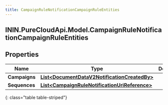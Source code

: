 ```yaml
---
title: CampaignRuleNotificationCampaignRuleEntities
---
```

## ININ.PureCloudApi.Model.CampaignRuleNotificationCampaignRuleEntities

## Properties

|Name | Type | Description | Notes|
|------------ | ------------- | ------------- | -------------|
| **Campaigns** | [**List&lt;DocumentDataV2NotificationCreatedBy&gt;**](DocumentDataV2NotificationCreatedBy.html) |  | [optional] |
| **Sequences** | [**List&lt;CampaignRuleNotificationUriReference&gt;**](CampaignRuleNotificationUriReference.html) |  | [optional] |
{: class="table table-striped"}


